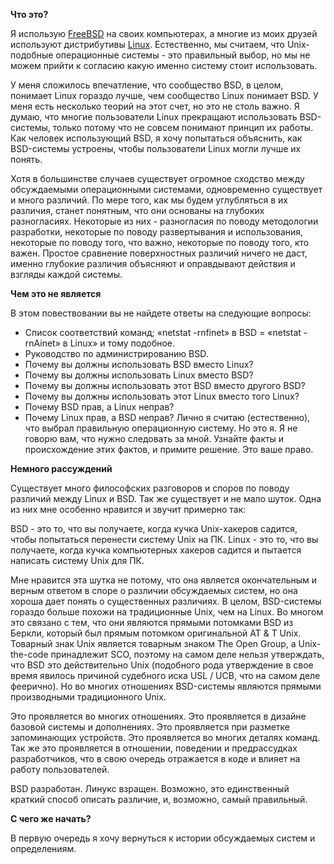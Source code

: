 **Что это?**

Я использую [FreeBSD](http://www.freebsd.org/) на своих компьютерах, а многие из моих друзей используют дистрибутивы [Linux](http://www.linux.org/). Естественно, мы считаем, что Unix-подобные операционные системы - это правильный выбор, но мы не можем прийти к согласию какую именно систему стоит использовать.

У меня сложилось впечатление, что сообщество BSD, в целом, понимает Linux гораздо лучше, чем сообщество Linux понимает BSD. У меня есть несколько теорий на этот счет, но это не столь важно. Я думаю, что многие пользователи Linux прекращают использовать BSD-системы, только потому что не совсем понимают принцип их работы. Как человек использующий BSD, я хочу попытаться объяснить, как BSD-системы устроены, чтобы пользователи Linux могли лучше их понять.

Хотя в большинстве случаев существует огромное сходство между обсуждаемыми операционными системами, одновременно существует и много различий. По мере того, как мы будем углубляться в их различия, станет понятным, что они основаны на глубоких разногласиях. Некоторые из них - разногласия по поводу методологии разработки, некоторые по поводу развертывания и использования, некоторые по поводу того, что важно, некоторые по поводу того, кто важен. Простое сравнение поверхностных различий ничего не даст, именно глубокие различия объясняют и оправдывают действия и взгляды каждой системы.

**Чем это не является**

В этом повествовании вы не найдете ответы на следующие вопросы:

* Список соответствий команд; «netstat -rnfinet» в BSD = «netstat -rnAinet» в Linux» и тому подобное.
* Руководство по администрированию BSD.
* Почему вы должны использовать BSD вместо Linux?
* Почему вы должны использовать Linux вместо BSD?
* Почему вы должны использовать этот BSD вместо другого BSD?
* Почему вы должны использовать этот Linux вместо того Linux?
* Почему BSD прав, а Linux неправ?
* Почему Linux прав, а BSD неправ?
Лично я считаю (естественно), что выбрал правильную операционную систему. Но это я. Я не говорю вам, что нужно следовать за мной. Узнайте факты и происхождение этих фактов, и примите решение. Это ваше право.

**Немного рассуждений**

Существует много философских разговоров и споров по поводу различий между Linux и BSD. Так же существует и не мало шуток. Одна из них мне особенно нравится и звучит примерно так:

BSD - это то, что вы получаете, когда кучка Unix-хакеров садится, чтобы попытаться перенести систему Unix на ПК. Linux - это то, что вы получаете, когда кучка компьютерных хакеров садится и пытается написать систему Unix для ПК.

Мне нравится эта шутка не потому, что она является окончательным и верным ответом в споре о различии обсуждаемых систем, но она хороша дает понять о существенных различиях. В целом, BSD-системы гораздо больше похожи на традиционные Unix, чем на Linux. Во многом это связано с тем, что они являются прямыми потомками BSD из Беркли, который был прямым потомком оригинальной AT & T Unix. Товарный знак Unix является товарным знаком The Open Group, а Unix-the-code принадлежит SCO, поэтому на самом деле нельзя утверждать, что BSD это действительно Unix (подобного рода утверждение в свое время явилось причиной судебного иска USL / UCB, что на самом деле феерично). Но во многих отношениях BSD-системы являются прямыми производными традиционного Unix.

Это проявляется во многих отношениях. Это проявляется в дизайне базовой системы и дополнениях. Это проявляется при разметке запоминающих устройств. Это проявляется во многих деталях команд. Так же это проявляется в отношении, поведении и предрассудках разработчиков, что в свою очередь отражается в коде и влияет на работу пользователей.

BSD разработан. Линукс взращен. Возможно, это единственный краткий способ описать различие, и, возможно, самый правильный.

**С чего же начать?**

В первую очередь я хочу вернуться к истории обсуждаемых систем и определениям.
